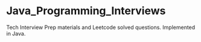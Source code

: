 # Java_Programming_Interviews
Tech Interview Prep materials and Leetcode solved questions. Implemented in Java.
